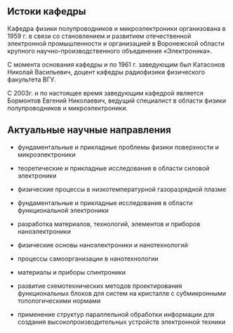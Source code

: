 Истоки кафедры
--------------

Кафедра физики полупроводников и микроэлектроники организована в 1959 г. в связи со становлением и развитием отечественной электронной промышленности и организацией в Воронежской области крупного научно-производственного объединения «Электроника».

С момента основания кафедры и по 1961 г. заведующим был Катасонов Николай Васильевич, доцент кафедры радиофизики физического факультета ВГУ.

С 2003г. и по настоящее время заведующим кафедрой является Бормонтов Евгений Николаевич, ведущий специалист в области физики полупроводников и микроэлектроники.

Актуальные научные направления
------------------------------

*   фундаментальные и прикладные проблемы физики поверхности и микроэлектроники
    
*   теоретические и прикладные исследования в области силовой электроники
    
*   физические процессы в низкотемпературной газоразрядной плазме
    
*   фундаментальные и прикладные исследования в области функциональной электроники
    
*   разработка материалов, технологий, элементов и приборов наноэлектроники
    
*   физические основы наноэлектроники и нанотехнологий
    
*   процессы самоорганизации в нанотехнологии
    
*   материалы и приборы спинтроники
    
*   развитие схемотехнических методов проектирования функциональных блоков для систем на кристалле с субмикронными топологическими нормами
    
*   применение структур параллельной обработки информации для создания высокопроизводительных устройств электронной техники